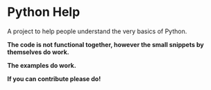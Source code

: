 # Python Help
A project to help people understand the very basics of Python.

**The code is not functional together, however the small snippets by themselves do work.**

**The examples do work.**

**If you can contribute please do!**
